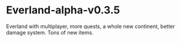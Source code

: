 # Everland-alpha-v0.3.5
Everland with multiplayer, more quests, a whole new continent, better damage system. Tons of new items. 

